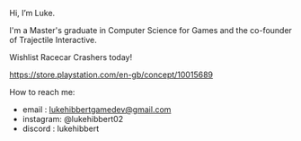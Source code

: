   Hi, I’m Luke.
  
  I'm a Master's graduate in Computer Science for Games and the co-founder of Trajectile Interactive. 

  Wishlist Racecar Crashers today! 
  
  https://store.playstation.com/en-gb/concept/10015689
  
  How to reach me:
-   email    : lukehibbertgamedev@gmail.com
-   instagram: @lukehibbert02
-   discord  : lukehibbert

<!---
lukehibbertgamedev/lukehibbertgamedev is a ✨ special ✨ repository because its `README.md` (this file) appears on your GitHub profile.
You can click the Preview link to take a look at your changes.
--->
